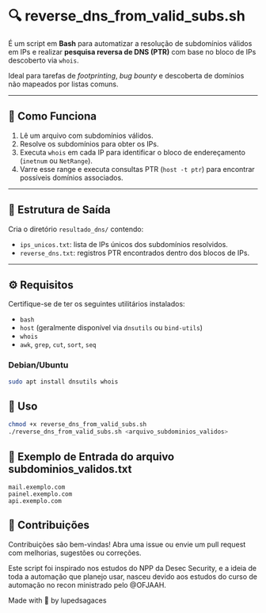 # 🔍 reverse_dns_from_valid_subs.sh 

É um script em **Bash** para automatizar a resolução de subdomínios válidos em IPs e realizar **pesquisa reversa de DNS (PTR)** com base no bloco de IPs descoberto via `whois`.

Ideal para tarefas de _footprinting_, _bug bounty_ e descoberta de domínios não mapeados por listas comuns.

---

## 🧠 Como Funciona

1. Lê um arquivo com subdomínios válidos.
2. Resolve os subdomínios para obter os IPs.
3. Executa `whois` em cada IP para identificar o bloco de endereçamento (`inetnum` ou `NetRange`).
4. Varre esse range e executa consultas PTR (`host -t ptr`) para encontrar possíveis domínios associados.

---

## 📁 Estrutura de Saída

Cria o diretório `resultado_dns/` contendo:

- `ips_unicos.txt`: lista de IPs únicos dos subdomínios resolvidos.
- `reverse_dns.txt`: registros PTR encontrados dentro dos blocos de IPs.

---

## ⚙️ Requisitos

Certifique-se de ter os seguintes utilitários instalados:

- `bash`
- `host` (geralmente disponível via `dnsutils` ou `bind-utils`)
- `whois`
- `awk`, `grep`, `cut`, `sort`, `seq`

### Debian/Ubuntu

```bash
sudo apt install dnsutils whois
```

## 🚀 Uso
```bash
chmod +x reverse_dns_from_valid_subs.sh
./reverse_dns_from_valid_subs.sh <arquivo_subdominios_validos>
```

## 📄 Exemplo de Entrada do arquivo subdominios_validos.txt

```
mail.exemplo.com
painel.exemplo.com
api.exemplo.com
```

## 🤝 Contribuições

Contribuições são bem-vindas! Abra uma issue ou envie um pull request com melhorias, sugestões ou correções.

Este script foi inspirado nos estudos do NPP da Desec Security, e a ideia de toda a automação que planejo usar, nasceu devido aos estudos do curso de automação no recon ministrado pelo @OFJAAH. 

Made with 💚 by lupedsagaces



